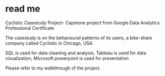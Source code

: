 # read me
Cyclistic Casestudy Project- Capstone project from Google Data Analytics Professional Certificate

The casestudy is on the behavioural patterns of its users, a bike-share company called Cyclistic in Chicago, USA.

SQL is used for data cleaning and analysis,
Tableau is used for data visualization,
Microsoft powerpoint is used for presentation

Please refer to my walkthrough of the project.
